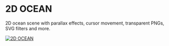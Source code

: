 # 2D OCEAN

2D ocean scene with parallax effects, cursor movement, transparent PNGs, SVG filters and more.

[![2D OCEAN](https://raw.githubusercontent.com/iamjohnmills/ocean/master/screenshot.gif)](https://iamjohnmills.github.io/ocean)
